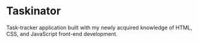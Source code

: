 # Taskinator
Task-tracker application built with my newly acquired knowledge of HTML, CSS, and JavaScript front-end development.
